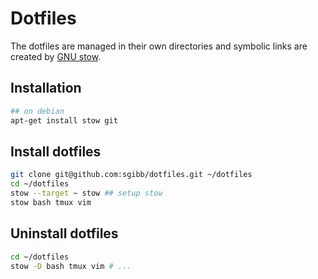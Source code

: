 # Dotfiles

The dotfiles are managed in their own directories and symbolic links are created
by [GNU stow](https://www.gnu.org/software/stow/).

## Installation

```bash
## on debian
apt-get install stow git
```

## Install dotfiles

```bash
git clone git@github.com:sgibb/dotfiles.git ~/dotfiles
cd ~/dotfiles
stow --target ~ stow ## setup stow
stow bash tmux vim
```

## Uninstall dotfiles

```bash
cd ~/dotfiles
stow -D bash tmux vim # ...
```
